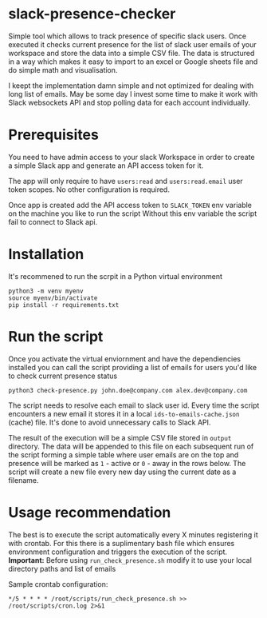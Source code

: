 # slack-presence-checker
Simple tool which allows to track presence of specific slack users. Once executed it  checks current presence for the list of slack user emails of your workspace and store the data into a simple CSV file. The data is structured in a way which makes it easy to import to an excel or Google sheets file and do simple math and visualisation.

I keept the implementation damn simple and not optimized for dealing with long list of emails. May be some day I invest some time to make it work with Slack websockets API and stop polling data for each account individually.

# Prerequisites
You need to have admin access to your slack Workspace in order to create a simple Slack app and generate an API access token for it. 

The app will only require to have `users:read` and `users:read.email` user token scopes. No other configuration is required.

Once app is created add the API access token to `SLACK_TOKEN` env variable on the machine you like to run the script Without this env variable the script fail to connect to Slack api.

# Installation
It's recommened to run the scrpit in a Python virtual environment

```
python3 -m venv myenv
source myenv/bin/activate
pip install -r requirements.txt
```

# Run the script
Once you activate the virtual enviornment and have the dependiencies installed you can call the script providing a list of emails for users you'd like to check current presence status

```
python3 check-presence.py john.doe@company.com alex.dev@company.com
```

The script needs to resolve each email to slack user id. Every time the script encounters a new email it stores it in a local `ids-to-emails-cache.json` (cache) file. It's done to avoid unnecessary calls to Slack API. 

The result of the execution will be a simple CSV file stored in `output` directory. The data will be appended to this file on each subsequent run of the script forming a simple table where user emails are on the top and presence will be marked as `1` - active or `0` - away in the rows below. The script will create a new file every new day using the current date as a filename.

# Usage recommendation
The best is to execute the script automatically every X minutes registering it with crontab. For this there is a suplimentary bash file which ensures environment configuration and triggers the execution of the script. **Important:** Before using `run_check_presence.sh` modify it to use your local directory paths and list of emails

Sample crontab configuration:
```
*/5 * * * * /root/scripts/run_check_presence.sh >> /root/scripts/cron.log 2>&1
```
